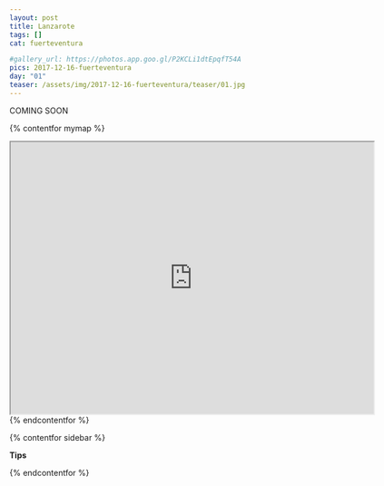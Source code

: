 ```yaml
---
layout: post
title: Lanzarote
tags: []
cat: fuerteventura

#gallery_url: https://photos.app.goo.gl/P2KCLi1dtEpqfT54A
pics: 2017-12-16-fuerteventura
day: "01"
teaser: /assets/img/2017-12-16-fuerteventura/teaser/01.jpg
---
```


COMING SOON

{% contentfor mymap %}
<iframe src="https://www.google.com/maps/d/embed?mid=19kaBWPzZLrbYiDhkEbd0ORUdRtuMKdaQ&ehbc=2E312F" width="640" height="480"></iframe>
{% endcontentfor %}

{% contentfor sidebar %}

**Tips**

{% endcontentfor %}